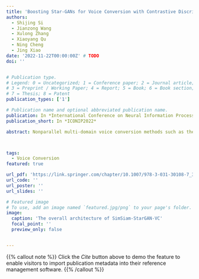 ```yaml
---
title: 'Boosting Star-GANs for Voice Conversion with Contrastive Discriminator'
authors:
  - Shijing Si
  - Jianzong Wang
  - Xulong Zhang
  - Xiaoyang Qu
  - Ning Cheng
  - Jing Xiao 
date: '2022-11-22T00:00:00Z' # TODO
doi: ''


# Publication type.
# Legend: 0 = Uncategorized; 1 = Conference paper; 2 = Journal article;
# 3 = Preprint / Working Paper; 4 = Report; 5 = Book; 6 = Book section;
# 7 = Thesis; 8 = Patent
publication_types: ['1']

# Publication name and optional abbreviated publication name.
publication: In *International Conference on Neural Information Processing*
publication_short: In *ICONIP2022*

abstract: Nonparallel multi-domain voice conversion methods such as the StarGAN-VCs have been widely applied in many scenarios. However, the training of these models usually poses a challenge due to their complicated adversarial network architectures. To address this, in this work we leverage the state-of-the-art contrastive learning techniques and incorporate an efficient Siamese network structure into the StarGAN discriminator. Our method is called SimSiam-StarGAN-VC and it boosts the training stability and effectively prevents the discriminator overfitting issue in the training process. We conduct experiments on the Voice Conversion Challenge (VCC 2018) dataset, plus a user study to validate the performance of our framework. Our experimental results show that SimSiam-StarGAN-VC significantly outperforms existing StarGAN-VC methods in terms of both the objective and subjective metrics.



tags:
  - Voice Conversion
featured: true

url_pdf: 'https://link.springer.com/chapter/10.1007/978-3-031-30108-7_30'
url_code: ''
url_poster: ''
url_slides: ''

# Featured image
# To use, add an image named `featured.jpg/png` to your page's folder.
image:
  caption: 'The overall architecture of SimSiam-StarGAN-VC'
  focal_point: ''
  preview_only: false


---
```


{{% callout note %}}
Click the _Cite_ button above to demo the feature to enable visitors to import publication metadata into their reference management software.
{{% /callout %}}

